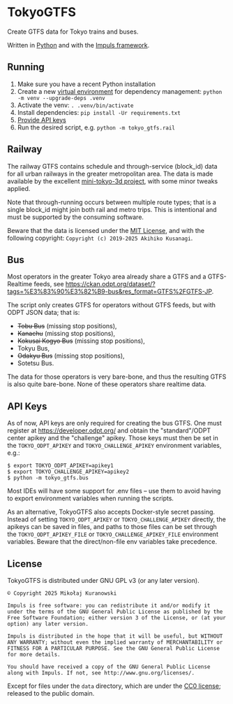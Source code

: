 TokyoGTFS
=========

Create GTFS data for Tokyo trains and buses.

Written in [Python](https://www.python.org/) and with the [Impuls framework](https://impuls.readthedocs.io).


Running
-------

1. Make sure you have a recent Python installation
2. Create a new [virtual environment](https://docs.python.org/3/library/venv.html) for dependency management: `python -m venv --upgrade-deps .venv`
3. Activate the venv: `. .venv/bin/activate`
4. Install dependencies: `pip install -Ur requirements.txt`
5. [Provide API keys](#api-keys)
6. Run the desired script, e.g. `python -m tokyo_gtfs.rail`


Railway
-------

The railway GTFS contains schedule and through-service (block_id) data for all urban railways
in the greater metropolitan area. The data is made available by the excellent
[mini-tokyo-3d project](https://github.com/nagix/mini-tokyo-3d/), with some minor tweaks applied.

Note that through-running occurs between multiple route types; that is a single block_id
might join both rail and metro trips. This is intentional and must be supported by the consuming
software.

Beware that the data is licensed under the [MIT License](https://github.com/nagix/mini-tokyo-3d/blob/master/LICENSE),
and with the following copyright: `Copyright (c) 2019-2025 Akihiko Kusanagi`.


Bus
---

Most operators in the greater Tokyo area already share a GTFS and a GTFS-Realtime feeds,
see <https://ckan.odpt.org/dataset/?tags=%E3%83%90%E3%82%B9-bus&res_format=GTFS%2FGTFS-JP>.

The script only creates GTFS for operators without GTFS feeds, but with ODPT JSON data; that is:

- ~~Tobu Bus~~ (missing stop positions),
- ~~Kanachu~~ (missing stop positions),
- ~~Kokusai Kogyo Bus~~ (missing stop positions),
- Tokyu Bus,
- ~~Odakyu Bus~~ (missing stop positions),
- Sotetsu Bus.

The data for those operators is very bare-bone, and thus the resulting GTFS is also quite bare-bone.
None of these operators share realtime data.


API Keys
--------

As of now, API keys are only required for creating the bus GTFS. One must register at <https://developer.odpt.org/>
and obtain the "standard"/ODPT center apikey and the "challenge" apikey. Those keys must then be set
in the `TOKYO_ODPT_APIKEY` and `TOKYO_CHALLENGE_APIKEY` environment variables, e.g.:

```terminal
$ export TOKYO_ODPT_APIKEY=apikey1
$ export TOKYO_CHALLENGE_APIKEY=apikey2
$ python -m tokyo_gtfs.bus
```

Most IDEs will have some support for .env files – use them to avoid having to export environment
variables when running the scripts.

As an alternative, TokyoGTFS also accepts Docker-style secret passing. Instead of setting
`TOKYO_ODPT_APIKEY` or `TOKYO_CHALLENGE_APIKEY` directly, the apikeys can be saved in files,
and paths to those files can be set through the `TOKYO_ODPT_APIKEY_FILE` or
`TOKYO_CHALLENGE_APIKEY_FILE` environment variables. Beware that the direct/non-file env variables
take precedence.


License
-------

TokyoGTFS is distributed under GNU GPL v3 (or any later version).

    © Copyright 2025 Mikołaj Kuranowski

    Impuls is free software: you can redistribute it and/or modify it under the terms of the GNU General Public License as published by the Free Software Foundation; either version 3 of the License, or (at your option) any later version.

    Impuls is distributed in the hope that it will be useful, but WITHOUT ANY WARRANTY; without even the implied warranty of MERCHANTABILITY or FITNESS FOR A PARTICULAR PURPOSE. See the GNU General Public License for more details.

    You should have received a copy of the GNU General Public License along with Impuls. If not, see http://www.gnu.org/licenses/.

Except for files under the `data` directory, which are under the [CC0 license](https://creativecommons.org/public-domain/cc0/);
released to the public domain.
